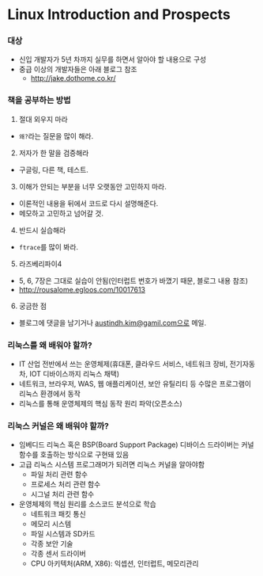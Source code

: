 # Linux Introduction and Prospects

### 대상
- 신입 개발자가 5년 차까지 실무를 하면서 알아야 할 내용으로 구성
- 중급 이상의 개발자들은 아래 블로그 참조
	- http://jake.dothome.co.kr/

### 책을 공부하는 방법
1. 절대 외우지 마라
- `왜?`라는 질문을 많이 해라.

2. 저자가 한 말을 검증해라
- 구글링, 다른 책, 테스트.

3. 이해가 안되는 부분을 너무 오랫동안 고민하지 마라.
- 이론적인 내용을 뒤에서 코드로 다시 설명해준다.
- 메모하고 고민하고 넘어갈 것.

4. 반드시 실습해라
- `ftrace`를 많이 봐라.

5. 라즈베리파이4
- 5, 6, 7장은 그대로 실습이 안됨(인터럽트 번호가 바꼈기 때문, 블로그 내용 참조)
- http://rousalome.egloos.com/10017613

6. 궁금한 점
- 블로그에 댓글을 남기거나 austindh.kim@gamil.com으로 메일.

### 리눅스를 왜 배워야 할까?
- IT 산업 전반에서 쓰는 운영체제(휴대폰, 클라우드 서비스, 네트워크 장비, 전기자동차, IOT 디바이스까지 리눅스 채택)
- 네트워크, 브라우저, WAS, 웹 애플리케이션, 보안 유틸리티 등 수많은 프로그램이 리눅스 환경에서 동작
- 리눅스를 통해 운영체제의 핵심 동작 원리 파악(오픈소스)

### 리눅스 커널은 왜 배워야 할까?
- 임베디드 리눅스 혹은 BSP(Board Support Package) 디바이스 드라이버는 커널 함수를 호출하는 방식으로 구현돼 있음
- 고급 리눅스 시스템 프로그래머가 되려면 리눅스 커널을 알아야함
	- 파일 처리 관련 함수
	- 프로세스 처리 관련 함수
	- 시그널 처리 관련 함수
- 운영체제의 핵심 원리를 소스코드 분석으로 학습
	- 네트워크 패킷 통신
	- 메모리 시스템
	- 파일 시스템과 SD카드
	- 각종 보안 기술
	- 각종 센서 드라이버
	- CPU 아키텍처(ARM, X86): 익셉션, 인터럽트, 메모리관리

